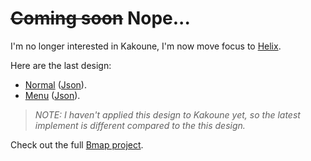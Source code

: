 # ~~Coming soon~~ Nope...

I'm no longer interested in Kakoune, I'm now move focus to [Helix](https://github.com/helix-editor/helix).

Here are the last design:

- [Normal](http://www.keyboard-layout-editor.com/#/gists/e43bb140f28e6cc3f41be8c7fcd67c73) ([Json](https://gist.github.com/NNBnh/e43bb140f28e6cc3f41be8c7fcd67c73)).
- [Menu](http://www.keyboard-layout-editor.com/#/gists/7a49605b2b629fa41b8709496c2ccd55) ([Json](https://gist.github.com/NNBnh/7a49605b2b629fa41b8709496c2ccd55)).

> _NOTE: I haven't applied this design to Kakoune yet, so the latest implement is different compared to the this design._

Check out the full [Bmap project](https://github.com/nnbnh/bmap).
